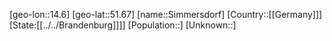 ﻿---
location: [51.67,14.6]
type: City
tags:
- geo/City


SpocWebEntityId: 34277
isDeleted: false
confidential: public

---
[geo-lon::14.6]
[geo-lat::51.67]
[name::Simmersdorf]
[Country::[[Germany]]]
[State:[[../../Brandenburg]]]]
[Population::]
[Unknown::]

